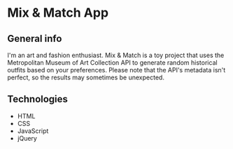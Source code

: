# Mix & Match App

## General info

I'm an art and fashion enthusiast. Mix & Match is a toy project that uses the Metropolitan Museum of Art Collection API to generate random historical outfits based on your preferences. Please note that the API's metadata isn't perfect, so the results may sometimes be unexpected.

## Technologies
- HTML
- CSS
- JavaScript
- jQuery

